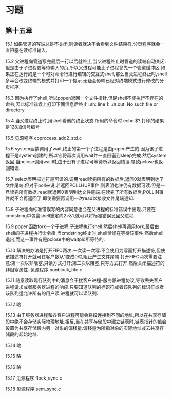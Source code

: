 # 习题

## 第十五章

15.1 如果管道的写端总是不关闭,则读者就决不会看到文件结束符.分页程序就会一直阻塞在读标准输入.

15.2 父进程向管道写完最后一行以后就终止,当父进程终止时管道的读端自动关闭.但是由于子进程要等待输入的页,所以父进程可能比子进程领先一个管道缓冲区.如果正在运行的是一个可对命令行进行编辑的交互式shell,那么当父进程终止时,shell多半会改变终端的模式并打印一个提示.无疑会影响已经对终端模式进行修改的分页程序.

15.3 因为执行了shell,所以popen返回一个文件指针.但是shell不能执行不存在的命令,因此标准错误上打印下面信息后终止:
        sh: line 1: ./a.out: No such file or directory

15.4 当父进程终止时,用shell看他的终止状态.所用的命令时 echo $?,打印的结果是128加信号编号

15.5 见源程序 coprocess_add2_std.c

15.6 system函数调用了wait,终止的第一个子进程是由popen产生的.因为该子进程不是system创建的,所以它将再次调用wait并一直阻塞到sleep完成.然后system返回.当pclose调用wait时,由于没有子进程可等待所以返回错误,导致pclose也返回错误.

15.7 select表明描述符是可读的.调用read读完所有的数据后,返回0就表明到达了文件尾端.但对于poll来说,若返回POLLHUP事件,则表明也许仍有数据可读.但是一旦读完所有数据,read就返回0表明到达文件尾端.在读完了所有数据后,POLLIN事件就不会再返回了,即使需要再调用一次read以接收文件尾端通知.

15.8 子进程向标准错误写的内容同意也会在父进程的标准错误中出现.只要在cmdstring中包含shell重定向2>&1,就可以将标准错误发回父进程.

15.9 popen函数fork一个子进程,子进程执行shell.然后shell再调用fork,最后由shell的子进程执行命令串.当cmdstring终止时,shell恰好在等待该事件.然后shell退出,而这一事件有是pclose中的waitpid所等待的.

15.10 解决的办法是打开FIFO两次:一次读一次写.不会使用为写而打开描述符,但使该描述符打开就可在客户数从1变成0时,阻止产生文件尾端.打开FIFO两次需要注意:第一次以非阻塞,只读方式打开;第二次以阻塞,只写方式打开.然后关闭描述符的非阻塞属性.
    见源程序 nonblock_fifo.c

15.11 随意读取现行队列中的消息会干扰客户进程-服务器进程协议,导致丢失客户进程请求或者服务器进程的响应.只要知道队列的标识符或者该队列的标识符或者该队列运允许所有的用户读,进程就可以读队列.

15.12 略

15.13 由于服务器进程和各客户进程可能会将段连接到不同的地址,所以在共享存储段中绝不会存储实际物理地址.相反,当在共享存储段中建立链表时,链表指针的值会设置为共享存储段内另一对象的偏移量.偏移量为所指对象的实际地址减去共享存储段的起始地址.

15.14 略

15.15 略

15.16 略

15.17 见源程序 flock_sync.c

15.18 见源程序 sem_sync.c